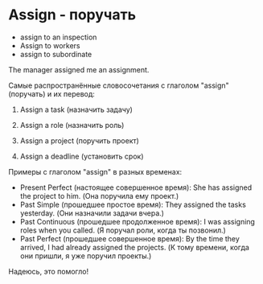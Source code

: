 # Assign - поручать




- assign to an inspection
- Assign to workers
- assign to subordinate

The manager assigned me an assignment.

Самые распространённые словосочетания с глаголом "assign" (поручать) и их перевод:

1. Assign a task (назначить задачу)

1. Assign a role (назначить роль)

1. Assign a project (поручить проект)

1. Assign a deadline (установить срок)

Примеры с глаголом "assign" в разных временах:

- Present Perfect (настоящее совершенное время): She has assigned the project to him. (Она поручила ему проект.)
- Past Simple (прошедшее простое время): They assigned the tasks yesterday. (Они назначили задачи вчера.)
- Past Continuous (прошедшее продолженное время): I was assigning roles when you called. (Я поручал роли, когда ты позвонил.)
- Past Perfect (прошедшее совершенное время): By the time they arrived, I had already assigned the projects. (К тому времени, когда они пришли, я уже поручил проекты.)

Надеюсь, это помогло!